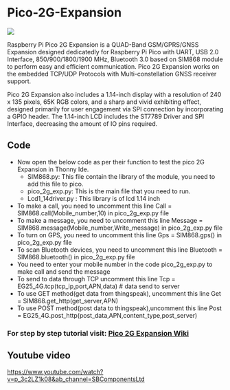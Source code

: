 # Pico-2G-Expansion

<img src= "https://github.com/sbcshop/Pico-2G-Expansion/blob/main/img.png" />

Raspberry Pi Pico 2G Expansion is a QUAD-Band GSM/GPRS/GNSS Expansion designed dedicatedly for Raspberry Pi Pico with UART, USB 2.0 Interface, 850/900/1800/1900 MHz, Bluetooth 3.0 based on SIM868 module to perform easy and efficient communication. Pico 2G Expansion works on the embedded TCP/UDP Protocols with Multi-constellation GNSS receiver support.

Pico 2G Expansion also includes a 1.14-inch display with a resolution of 240 x 135 pixels, 65K RGB colors, and a sharp and vivid exhibiting effect, designed primarily for user engagement via SPI connection by incorporating a GPIO header. The 1.14-inch LCD includes the ST7789 Driver and SPI Interface, decreasing the amount of IO pins required.

## Code
* Now open the below code as per their function to test the pico 2G Expansion in Thonny Ide.
  * SIM868.py: This file contain the library of the module, you need to add this file to pico.
  * pico_2g_exp.py: This is the main file that you need to run.
  * Lcd1_14driver.py : This library is of lcd 1.14 inch
* To make a call, you need to uncomment this line Call = SIM868.call(Mobile_number,10) in pico_2g_exp.py file
* To make a message, you need to uncomment this line Message = SIM868.message(Mobile_number,Write_message) in pico_2g_exp.py file
* To turn on GPS, you need to uncomment this line Gps = SIM868.gps() in pico_2g_exp.py file
* To scan Bluetooth devices, you need to uncomment this line Bluetooth = SIM868.bluetooth() in pico_2g_exp.py file
* You need to enter your mobile number in the code pico_2g_exp.py to make call and send the message
* To send to data through TCP uncomment this line Tcp = EG25_4G.tcp(tcp_ip,port,APN,data) # data send to server
* To use GET method(get data from thingspeak), uncomment this line  Get = SIM868.get_http(get_server,APN)
* To use POST method(post data to thingspeak),uncomment this line Post = EG25_4G.post_http(post_data,APN,content_type,post_server)

### For step by step tutorial visit: [Pico 2G Expansion Wiki](https://learn.sb-components.co.uk/Pico-2g-expansion)

## Youtube video

https://www.youtube.com/watch?v=p_3c2LZ1k08&ab_channel=SBComponentsLtd
